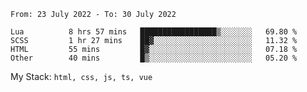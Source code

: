<!--START_SECTION:waka-->

```text
From: 23 July 2022 - To: 30 July 2022

Lua          8 hrs 57 mins   █████████████████▒░░░░░░░   69.80 %
SCSS         1 hr 27 mins    ██▓░░░░░░░░░░░░░░░░░░░░░░   11.32 %
HTML         55 mins         █▓░░░░░░░░░░░░░░░░░░░░░░░   07.18 %
Other        40 mins         █▒░░░░░░░░░░░░░░░░░░░░░░░   05.20 %
```

<!--END_SECTION:waka-->
My Stack: `html, css, js, ts, vue`
